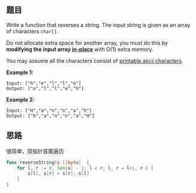 ## 题目

Write a function that reverses a string. The input string is given as an array of characters `char[]`.

Do not allocate extra space for another array, you must do this by **modifying the input array [in-place](https://en.wikipedia.org/wiki/In-place_algorithm)** with O(1) extra memory.

You may assume all the characters consist of [printable ascii characters](https://en.wikipedia.org/wiki/ASCII#Printable_characters).

 

**Example 1:**

```
Input: ["h","e","l","l","o"]
Output: ["o","l","l","e","h"]
```

**Example 2:**

```
Input: ["H","a","n","n","a","h"]
Output: ["h","a","n","n","a","H"]
```

## 思路

很简单，双指针首尾遍历

```go
func reverseString(s []byte)  {
    for l, r := 0, len(s) - 1; l < r; l, r = l+1, r-1 {
        s[l], s[r] = s[r], s[l]
    }
}
```


